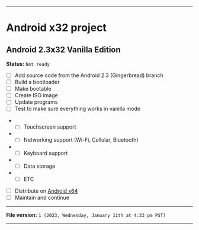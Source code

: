 
***

# Android x32 project

## Android 2.3x32 Vanilla Edition

**Status:** `Not ready`

- [ ] Add source code from the Android 2.3 (Gingerbread) branch
- [ ] Build a bootloader
- [ ] Make bootable
- [ ] Create ISO image
- [ ] Update programs
- [ ] Test to make sure everything works in vanilla mode
- - [ ] Touchscreen support
- - [ ] Networking support (Wi-Fi, Cellular, Bluetooth)
- - [ ] Keyboard support
- - [ ] Data storage
- - [ ] ETC
- [ ] Distribute on [Android x64](https://archive.org/details/@android-x64)
- [ ] Maintain and continue

***

**File version:** `1 (2023, Wednesday, January 11th at 4:23 pm PST)`

***
